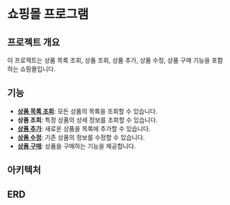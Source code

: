 # 쇼핑몰 프로그램

## 프로젝트 개요
이 프로젝트는 상품 목록 조회, 상품 조회, 상품 추가, 상품 수정, 상품 구매 기능을 포함하는 쇼핑몰입니다.

## 기능
- [**상품 목록 조회**](docs/api/products.md#상품-목록-조회): 모든 상품의 목록을 조회할 수 있습니다.
- **상품 조회**: 특정 상품의 상세 정보를 조회할 수 있습니다.
- [**상품 추가**](docs/api/products.md#상품-추가): 새로운 상품을 목록에 추가할 수 있습니다.
- [**상품 수정**](docs/api/products.md#상품-수정): 기존 상품의 정보를 수정할 수 있습니다.
- [**상품 구매**](docs/api/products.md#상품-구매): 상품을 구매하는 기능을 제공합니다.

## 아키텍처

## ERD
